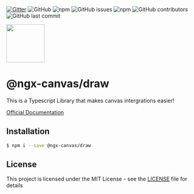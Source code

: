 [![Gitter](https://badges.gitter.im/ngx-canvas/draw.svg)](https://gitter.im/ngx-canvas/draw?utm_source=badge&utm_medium=badge&utm_campaign=pr-badge) ![GitHub](https://img.shields.io/github/license/ngx-canvas/draw) ![npm](https://img.shields.io/npm/dm/@ngx-canvas/draw) ![GitHub issues](https://img.shields.io/github/issues-raw/ngx-canvas/draw) ![npm](https://img.shields.io/npm/v/@ngx-canvas/draw) ![GitHub contributors](https://img.shields.io/github/contributors/ngx-canvas/draw) ![GitHub last commit](https://img.shields.io/github/last-commit/ngx-canvas/draw)

<img src='https://ngx-canvas.github.io/sdk/assets/icons/icon-512x512.png' width='100'>

# @ngx-canvas/draw

This is a Typescript Library that makes canvas intergrations easier!

[Official Documentation](https://ngx-canvas.github.io/sdk/docs/core)

## Installation

```sh
$ npm i --save @ngx-canvas/draw
```

## License

This project is licensed under the MIT License - see the [LICENSE](LICENSE) file for details